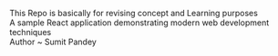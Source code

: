 This Repo is basically for revising concept and Learning purposes
<br>
A sample React application demonstrating modern web development techniques
<br>
Author ~ Sumit Pandey

